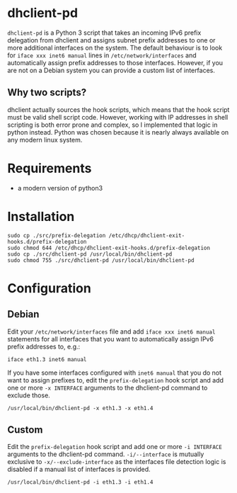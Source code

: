 # dhclient-pd
`dhclient-pd` is a Python 3 script that takes an incoming IPv6 prefix delegation
from dhclient and assigns subnet prefix addresses to one or more additional
interfaces on the system. The default behaviour is to look for
`iface xxx inet6 manual` lines in `/etc/network/interfaces` and automatically
assign prefix addresses to those interfaces. However, if you are not on a
Debian system you can provide a custom list of interfaces.

## Why two scripts?
dhclient actually sources the hook scripts, which means that the hook script
must be valid shell script code. However, working with IP addresses in shell
scripting is both error prone and complex, so I implemented that logic in
python instead. Python was chosen because it is nearly always available on any
modern linux system.

# Requirements
* a modern version of python3

# Installation

    sudo cp ./src/prefix-delegation /etc/dhcp/dhclient-exit-hooks.d/prefix-delegation
    sudo chmod 644 /etc/dhcp/dhclient-exit-hooks.d/prefix-delegation
    sudo cp ./src/dhclient-pd /usr/local/bin/dhclient-pd
    sudo chmod 755 ./src/dhclient-pd /usr/local/bin/dhclient-pd

# Configuration
## Debian
Edit your `/etc/network/interfaces` file and add `iface xxx inet6 manual`
statements for all interfaces that you want to automatically assign IPv6 prefix
addresses to, e.g.:

    iface eth1.3 inet6 manual

If you have some interfaces configured with `inet6 manual` that you do not want
to assign prefixes to, edit the `prefix-delegation` hook script and add one or
more `-x INTERFACE` arguments to the dhclient-pd command to exclude those.

    /usr/local/bin/dhclient-pd -x eth1.3 -x eth1.4

## Custom
Edit the `prefix-delegation` hook script and add one or more `-i INTERFACE`
arguments to the dhclient-pd command. `-i/--interface` is mutually exclusive
to `-x/--exclude-interface` as the interfaces file detection logic is
disabled if a manual list of interfaces is provided.

    /usr/local/bin/dhclient-pd -i eth1.3 -i eth1.4
